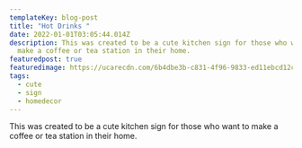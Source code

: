 ```yaml
---
templateKey: blog-post
title: "Hot Drinks "
date: 2022-01-01T03:05:44.014Z
description: This was created to be a cute kitchen sign for those who want to
  make a coffee or tea station in their home.
featuredpost: true
featuredimage: https://ucarecdn.com/6b4dbe3b-c831-4f96-9833-ed11ebcd12cf/unnamed.jpg
tags:
  - cute
  - sign
  - homedecor
---
```

This was created to be a cute kitchen sign for those who want to make a coffee or tea station in their home.